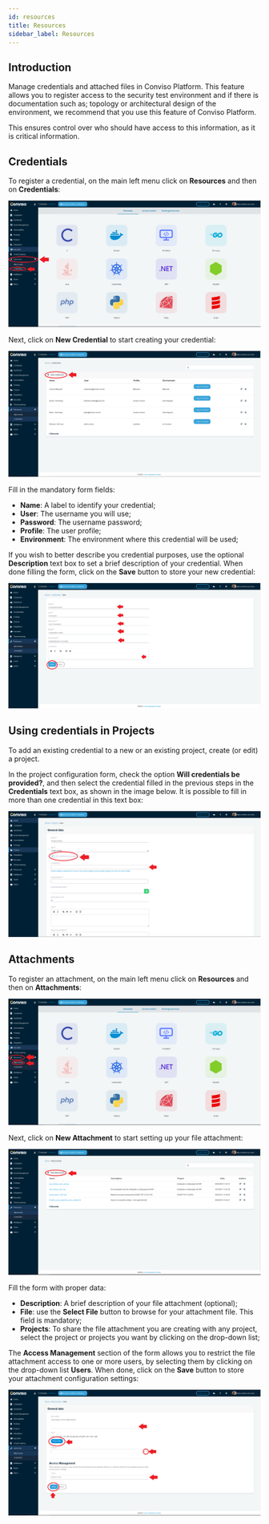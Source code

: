 ```yaml
---
id: resources
title: Resources
sidebar_label: Resources
---
```


## Introduction

Manage credentials and attached files in Conviso Platform. This feature allows you to register access to the security test environment and if there is documentation such as; topology or architectural design of the environment, we recommend that you use this feature of Conviso Platform.

This ensures control over who should have access to this information, as it is critical information.

## Credentials

To register a credential, on the main left menu click on **Resources** and then on **Credentials**:

<div style={{textAlign: 'center'}}>

![img](../../static/img/resources-img1.png)

</div>

Next, click on **New Credential** to start creating your credential:

<div style={{textAlign: 'center'}}>

![img](../../static/img/resources-img2.png)

</div>

Fill in the mandatory form fields: 

- **Name**: A label to identify your credential;
- **User**: The username you will use;
- **Password**: The username password;
- **Profile**: The user profile;
- **Environment**: The environment where this credential will be used;

If you wish to better describe you credential purposes, use the optional **Description** text box to set a brief description of your credential. When done filling the form, click on the **Save** button to store your new credential: 

<div style={{textAlign: 'center'}}>

![img](../../static/img/resources-img3.png)

</div>

## Using credentials in Projects

To add an existing credential to a new or an existing project, create (or edit) a project.

In the project configuration form, check the option **Will credentials be provided?**, and then select the credential filled in the previous steps in the **Credentials** text box, as shown in the image below. It is possible to fill in more than one credential in this text box:

<div style={{textAlign: 'center'}}>

![img](../../static/img/resources-img4.png)

</div>

## Attachments

To register an attachment, on the main left menu click on **Resources** and then on **Attachments**:

<div style={{textAlign: 'center'}}>

![img](../../static/img/resources-img5.png)

</div>

Next, click on **New Attachment** to start setting up your file attachment:

<div style={{textAlign: 'center'}}>

![img](../../static/img/resources-img6.png)

</div>

Fill the form with proper data:

- **Description**: A brief description of your file attachment (optional);
- **File**: use the **Select File** button to browse for your attachment file. This field is mandatory;
- **Projects**: To share the file attachment you are creating with any project, select the project or projects you want by clicking on the drop-down list;

The **Access Management** section of the form allows you to restrict the file attachment access to one or more users, by selecting them by clicking on the drop-down list **Users**. When done, click on the **Save** button to store your attachment configuration settings:

<div style={{textAlign: 'center'}}>

![img](../../static/img/resources-img7.png)

</div>